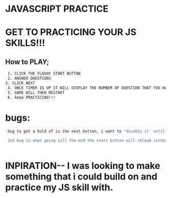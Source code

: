 # JAVASCRIPT PRACTICE 

# GET TO PRACTICING YOUR JS SKILLS!!!

## How to PLAY;
```bash
 1. CLICK THE FLASHY START BUTTON 
 2. ANSWER QUESTIONS
3. CLICK NEXT
 4. ONCE TIMER IS UP IT WILL DISPLAY THE NUMBER OF QUESTION THAT YOU HAVE ANSWERED 
 5. GAME WILL THEN RESTART
 6. keep PRACTICING!!!

 ```


# bugs: 
```bash
 bug to get a hold of is the next button, i want to "disable it' until the correct answer is chosen.

 2nd bug is when going till the end the start button will reload isntead of starting from the beggining 
 
```
# INPIRATION-- I was looking to make something that i could build on and practice my JS skill with.
